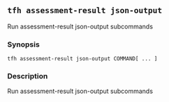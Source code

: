 ## `tfh assessment-result json-output`

Run assessment-result json-output subcommands

### Synopsis

    tfh assessment-result json-output COMMAND[ ... ]

### Description

Run assessment-result json-output subcommands

